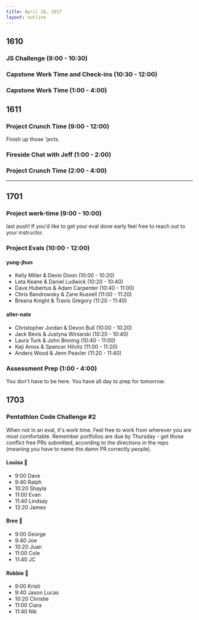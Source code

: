 ```yaml
---
title: April 18, 2017
layout: outline
---
```


## 1610

### JS Challenge (9:00 - 10:30)

### Capstone Work Time and Check-ins (10:30 - 12:00)

### Capstone Work Time (1:00 - 4:00)

## 1611

### Project Crunch Time (9:00 - 12:00)
Finish up those 'jects.

### Fireside Chat with Jeff (1:00 - 2:00)  

### Project Crunch Time (2:00 - 4:00)

-----------------------------------------------

## 1701

### Project werk-time (9:00 - 10:00)

last push!
If you'd like to get your eval done early feel free to reach out to your instructor.

### Project Evals (10:00 - 12:00)

#### yung-jhun

* Kelly Miller & Devin Dixon (10:00 - 10:20)
* Leta Keane & Daniel Ludwick (10:20 - 10:40)
* Dave Hubertus & Adam Carpenter (10:40 - 11:00)
* Chris Bandrowsky & Zane Russell (11:00 - 11:20)
* Breana Knight & Travis Gregory (11:20 - 11:40)

#### alter-nate

* Christopher Jordan & Devon Bull (10:00 - 10:20)
* Jack Bevis & Justyna Winiarski (10:20 - 10:40)
* Laura Turk & John Binning (10:40 - 11:00)
* Keji Amos & Spencer Hilvitz (11:00 - 11:20)
* Anders Wood & Jenn Peavler (11:20 - 11:40)

### Assessment Prep (1:00 - 4:00)

You don't have to be here.
You have all day to prep for tomorrow. 

## 1703

### Pentathlon Code Challenge #2
When not in an eval, it's work time. Feel free to work from wherever you are most comfortable. Remember portfolios are due by Thursday - get those conflict free PRs submitted, according to the directions in the repo (meaning you have to name the damn PR correctly people).

#### Louisa :hear_no_evil:

- 9:00 Dave
- 9:40 Ralph
- 10:20 Shayla
- 11:00 Evan
- 11:40 Lindsay
- 12:20 James

#### Bree :see_no_evil:

- 9:00 George
- 9:40 Joe
- 10:20 Juan
- 11:00 Cole
- 11:40 JC

#### Robbie :speak_no_evil:

- 9:00 Kristi
- 9:40 Jason Lucas
- 10:20 Christie
- 11:00 Ciara
- 11:40 Nik

